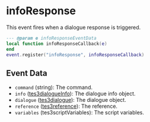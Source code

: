 # infoResponse

This event fires when a dialogue response is triggered.

```lua
--- @param e infoResponseEventData
local function infoResponseCallback(e)
end
event.register("infoResponse", infoResponseCallback)
```

## Event Data

* `command` (string): The command.
* `info` ([tes3dialogueInfo](../../types/tes3dialogueInfo)): The dialogue info object.
* `dialogue` ([tes3dialogue](../../types/tes3dialogue)): The dialogue object.
* `reference` ([tes3reference](../../types/tes3reference)): The reference.
* `variables` (tes3scriptVariables): The script variables.

